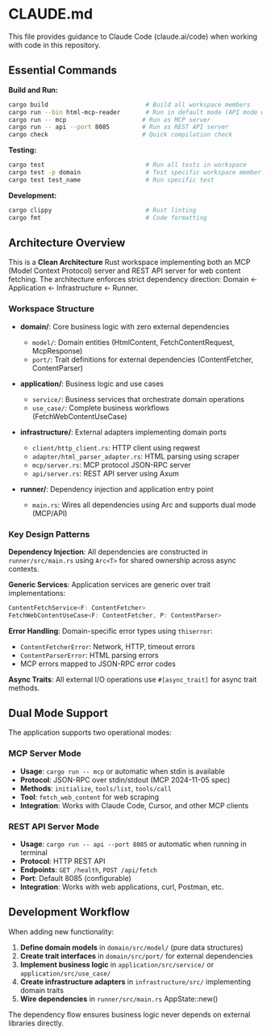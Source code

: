 # CLAUDE.md

This file provides guidance to Claude Code (claude.ai/code) when working with code in this repository.

## Essential Commands

**Build and Run:**
```bash
cargo build                           # Build all workspace members
cargo run --bin html-mcp-reader       # Run in default mode (API mode when in terminal, MCP mode when stdin available)
cargo run -- mcp                     # Run as MCP server
cargo run -- api --port 8085         # Run as REST API server
cargo check                          # Quick compilation check
```

**Testing:**
```bash
cargo test                            # Run all tests in workspace
cargo test -p domain                  # Test specific workspace member
cargo test test_name                  # Run specific test
```

**Development:**
```bash
cargo clippy                          # Rust linting
cargo fmt                             # Code formatting
```

## Architecture Overview

This is a **Clean Architecture** Rust workspace implementing both an MCP (Model Context Protocol) server and REST API server for web content fetching. The architecture enforces strict dependency direction: Domain ← Application ← Infrastructure ← Runner.

### Workspace Structure

- **domain/**: Core business logic with zero external dependencies
  - `model/`: Domain entities (HtmlContent, FetchContentRequest, McpResponse)
  - `port/`: Trait definitions for external dependencies (ContentFetcher, ContentParser)

- **application/**: Business logic and use cases
  - `service/`: Business services that orchestrate domain operations
  - `use_case/`: Complete business workflows (FetchWebContentUseCase)

- **infrastructure/**: External adapters implementing domain ports
  - `client/http_client.rs`: HTTP client using reqwest
  - `adapter/html_parser_adapter.rs`: HTML parsing using scraper
  - `mcp/server.rs`: MCP protocol JSON-RPC server
  - `api/server.rs`: REST API server using Axum

- **runner/**: Dependency injection and application entry point
  - `main.rs`: Wires all dependencies using Arc<T> and supports dual mode (MCP/API)

### Key Design Patterns

**Dependency Injection**: All dependencies are constructed in `runner/src/main.rs` using `Arc<T>` for shared ownership across async contexts.

**Generic Services**: Application services are generic over trait implementations:
```rust
ContentFetchService<F: ContentFetcher>
FetchWebContentUseCase<F: ContentFetcher, P: ContentParser>
```

**Error Handling**: Domain-specific error types using `thiserror`:
- `ContentFetcherError`: Network, HTTP, timeout errors
- `ContentParserError`: HTML parsing errors
- MCP errors mapped to JSON-RPC error codes

**Async Traits**: All external I/O operations use `#[async_trait]` for async trait methods.

## Dual Mode Support

The application supports two operational modes:

### MCP Server Mode
- **Usage**: `cargo run -- mcp` or automatic when stdin is available
- **Protocol**: JSON-RPC over stdin/stdout (MCP 2024-11-05 spec)
- **Methods**: `initialize`, `tools/list`, `tools/call`
- **Tool**: `fetch_web_content` for web scraping
- **Integration**: Works with Claude Code, Cursor, and other MCP clients

### REST API Server Mode  
- **Usage**: `cargo run -- api --port 8085` or automatic when running in terminal
- **Protocol**: HTTP REST API
- **Endpoints**: `GET /health`, `POST /api/fetch`
- **Port**: Default 8085 (configurable)
- **Integration**: Works with web applications, curl, Postman, etc.

## Development Workflow

When adding new functionality:

1. **Define domain models** in `domain/src/model/` (pure data structures)
2. **Create trait interfaces** in `domain/src/port/` for external dependencies
3. **Implement business logic** in `application/src/service/` or `application/src/use_case/`
4. **Create infrastructure adapters** in `infrastructure/src/` implementing domain traits
5. **Wire dependencies** in `runner/src/main.rs` AppState::new()

The dependency flow ensures business logic never depends on external libraries directly.